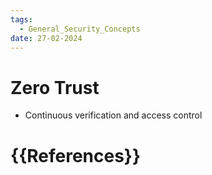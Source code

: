 ```yaml
---
tags:
  - General_Security_Concepts
date: 27-02-2024
---
```


# Zero Trust
- Continuous verification and access control
# {{References}}
